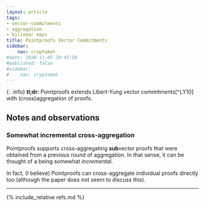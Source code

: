 ```yaml
---
layout: article
tags:
- vector-commitments
- aggregation
- bilinear maps
title: Pointproofs Vector Commitments
sidebar:
    nav: cryptomat
#date: 2020-11-05 20:45:59
#published: false
#sidebar:
#    nav: cryptomat
---
```


{: .info}
**tl;dr:** Pointproofs extends Libert-Yung vector commitments[^LY10] with (cross)aggregation of proofs.

## Notes and observations

### Somewhat incremental cross-aggregation

Pointproofs supports cross-aggregating **sub**vector proofs that were obtained from a previous round of aggregation.
In that sense, it can be thought of a being somewhat _incremental_.

<!-- TODO: This is different than the cross-aggregation of proofs from Hyperproofs which is not at all somewhat incremental in the above sense. -->

In fact, (I believe) Pointproofs can cross-aggregate individual proofs directly too (although the paper does not seem to discuss this).

<!--more-->

<p hidden>$$
\def\Adv{\mathcal{A}}
\def\Badv{\mathcal{B}}
\def\vect#1{\mathbf{#1}}
$$</p>

---

{% include_relative refs.md %}
